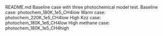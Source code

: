 README.md
Baseline case with three photochemical model test.
Baseline case: photochem_180K_1e5_CH4low
Warm case: photochem_220K_1e5_CH4low
High Kzz case: photochem_180K_1e6_CH4low
High methane case: photochem_180K_1e5_CH4high
